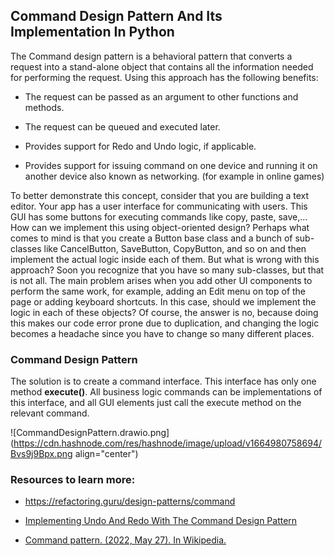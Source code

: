 ## Command Design Pattern And Its Implementation In Python

The Command design pattern is a behavioral pattern that converts a request into a stand-alone object that contains all the information needed for performing the request. Using this approach has the following benefits:
- The request can be passed as an argument to other functions and methods.
- The request can be queued and executed later.
- Provides support for Redo and Undo logic, if applicable.

- Provides support for issuing command on one device and running it on another device also known as networking. (for example in online games)


To better demonstrate this concept, consider that you are building a text editor. Your app has a user interface for communicating with users. This GUI has some buttons for executing commands like copy, paste, save,... How can we implement this using object-oriented design? Perhaps what comes to mind is that you create a Button base class and a bunch of sub-classes like CancelButton, SaveButton, CopyButton, and so on and then implement the actual logic inside each of them. But what is wrong with this approach? Soon you recognize that you have so many sub-classes, but that is not all. The main problem arises when you add other UI components to perform the same work, for example, adding an Edit menu on top of the page or adding keyboard shortcuts. In this case, should we implement the logic in each of these objects? Of course, the answer is no, because doing this makes our code error prone due to duplication, and changing the logic becomes a headache since you have to change so many different places. 
### Command Design Pattern
The solution is to create a command interface. This interface has only one method **execute()**. All business logic commands can be implementations of this interface, and all GUI elements just call the execute method on the relevant command.

![CommandDesignPattern.drawio.png](https://cdn.hashnode.com/res/hashnode/image/upload/v1664980758694/Bvs9j9Bpx.png align="center")
### Resources to learn more:

- https://refactoring.guru/design-patterns/command

- [Implementing Undo And Redo With The Command Design Pattern](https://youtu.be/FM71_a3txTo)

- [Command pattern. (2022, May 27). In Wikipedia.](https://en.wikipedia.org/wiki/Command_pattern)






